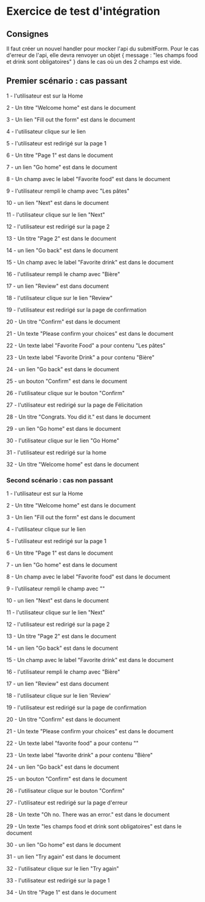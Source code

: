 # Exercice de test d'intégration

## Consignes

Il faut créer un nouvel handler pour mocker l'api du submitForm. Pour le cas
d'erreur de l'api, elle devra renvoyer un objet { message : "les champs food et
drink sont obligatoires" } dans le cas où un des 2 champs est vide.

## Premier scénario : cas passant

1 - l'utilisateur est sur la Home

2 - Un titre "Welcome home" est dans le document

3 - Un lien "Fill out the form" est dans le document

4 - l'utilisateur clique sur le lien

5 - l'utilisateur est redirigé sur la page 1

6 - Un titre "Page 1" est dans le document

7 - un lien "Go home" est dans le document

8 - Un champ avec le label "Favorite food" est dans le document

9 - l'utilisateur rempli le champ avec "Les pâtes"

10 - un lien "Next" est dans le document

11 - l'utilisateur clique sur le lien "Next"

12 - l'utilisateur est redirigé sur la page 2

13 - Un titre "Page 2" est dans le document

14 - un lien "Go back" est dans le document

15 - Un champ avec le label "Favorite drink" est dans le document

16 - l'utilisateur rempli le champ avec "Bière"

17 - un lien "Review" est dans document

18 - l'utilisateur clique sur le lien "Review"

19 - l'utilisateur est redirigé sur la page de confirmation

20 - Un titre "Confirm" est dans le document

21 - Un texte "Please confirm your choices" est dans le document

22 - Un texte label "Favorite Food" a pour contenu "Les pâtes"

23 - Un texte label "Favorite Drink" a pour contenu "Bière"

24 - un lien "Go back" est dans le document

25 - un bouton "Confirm" est dans le document

26 - l'utilisateur clique sur le bouton "Confirm"

27 - l'utilisateur est redirigé sur la page de Félicitation

28 - Un titre "Congrats. You did it." est dans le document

29 - un lien "Go home" est dans le document

30 - l'utilisateur clique sur le lien "Go Home"

31 - l'utilisateur est redirigé sur la home

32 - Un titre "Welcome home" est dans le document

### Second scénario : cas non passant

1 - l'utilisateur est sur la Home

2 - Un titre "Welcome home" est dans le document

3 - Un lien "Fill out the form" est dans le document

4 - l'utilisateur clique sur le lien

5 - l'utilisateur est redirigé sur la page 1

6 - Un titre "Page 1" est dans le document

7 - un lien "Go home" est dans le document

8 - Un champ avec le label "Favorite food" est dans le document

9 - l'utilisateur rempli le champ avec ""

10 - un lien "Next" est dans le document

11 - l'utilisateur clique sur le lien "Next"

12 - l'utilisateur est redirigé sur la page 2

13 - Un titre "Page 2" est dans le document

14 - un lien "Go back" est dans le document

15 - Un champ avec le label "Favorite drink" est dans le document

16 - l'utilisateur rempli le champ avec "Bière"

17 - un lien "Review" est dans document

18 - l'utilisateur clique sur le lien 'Review'

19 - l'utilisateur est redirigé sur la page de confirmation

20 - Un titre "Confirm" est dans le document

21 - Un texte "Please confirm your choices" est dans le document

22 - Un texte label "favorite food" a pour contenu ""

23 - Un texte label "favorite drink" a pour contenu "Bière"

24 - un lien "Go back" est dans le document

25 - un bouton "Confirm" est dans le document

26 - l'utilisateur clique sur le bouton "Confirm"

27 - l'utilisateur est redirigé sur la page d'erreur

28 - Un texte "Oh no. There was an error." est dans le document

29 - Un texte "les champs food et drink sont obligatoires" est dans le document

30 - un lien "Go home" est dans le document

31 - un lien "Try again" est dans le document

32 - l'utilisateur clique sur le lien "Try again"

33 - l'utilisateur est redirigé sur la page 1

34 - Un titre "Page 1" est dans le document
